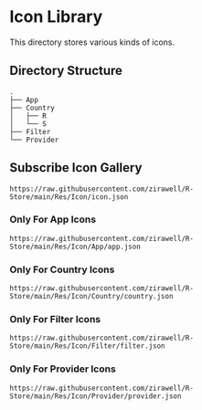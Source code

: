 # Icon Library
This directory stores various kinds of icons.

## Directory Structure
```
.
├── App
├── Country
│   ├── R
│   └── S
├── Filter
└── Provider
```

## Subscribe Icon Gallery
```
https://raw.githubusercontent.com/zirawell/R-Store/main/Res/Icon/icon.json
```

### Only For App Icons
```
https://raw.githubusercontent.com/zirawell/R-Store/main/Res/Icon/App/app.json
```

### Only For Country Icons
```
https://raw.githubusercontent.com/zirawell/R-Store/main/Res/Icon/Country/country.json
```

### Only For Filter Icons
```
https://raw.githubusercontent.com/zirawell/R-Store/main/Res/Icon/Filter/filter.json
```

### Only For Provider Icons
```
https://raw.githubusercontent.com/zirawell/R-Store/main/Res/Icon/Provider/provider.json
```